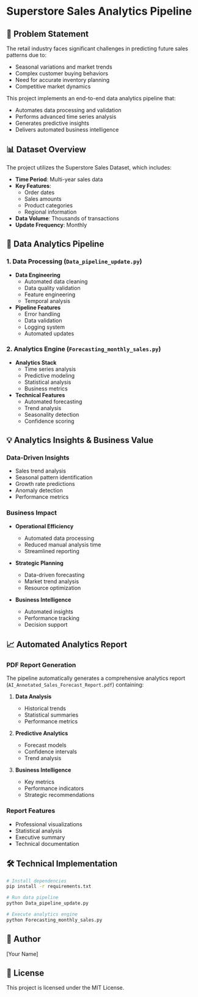 # Superstore Sales Analytics Pipeline

## 🎯 Problem Statement
The retail industry faces significant challenges in predicting future sales patterns due to:
- Seasonal variations and market trends
- Complex customer buying behaviors
- Need for accurate inventory planning
- Competitive market dynamics

This project implements an end-to-end data analytics pipeline that:
- Automates data processing and validation
- Performs advanced time series analysis
- Generates predictive insights
- Delivers automated business intelligence

## 📊 Dataset Overview
The project utilizes the Superstore Sales Dataset, which includes:
- **Time Period**: Multi-year sales data
- **Key Features**:
  - Order dates
  - Sales amounts
  - Product categories
  - Regional information
- **Data Volume**: Thousands of transactions
- **Update Frequency**: Monthly

## 🔄 Data Analytics Pipeline
### 1. Data Processing (`Data_pipeline_update.py`)
- **Data Engineering**
  - Automated data cleaning
  - Data quality validation
  - Feature engineering
  - Temporal analysis
- **Pipeline Features**
  - Error handling
  - Data validation
  - Logging system
  - Automated updates

### 2. Analytics Engine (`Forecasting_monthly_sales.py`)
- **Analytics Stack**
  - Time series analysis
  - Predictive modeling
  - Statistical analysis
  - Business metrics
- **Technical Features**
  - Automated forecasting
  - Trend analysis
  - Seasonality detection
  - Confidence scoring

## 💡 Analytics Insights & Business Value
### Data-Driven Insights
- Sales trend analysis
- Seasonal pattern identification
- Growth rate predictions
- Anomaly detection
- Performance metrics

### Business Impact
- **Operational Efficiency**
  - Automated data processing
  - Reduced manual analysis time
  - Streamlined reporting

- **Strategic Planning**
  - Data-driven forecasting
  - Market trend analysis
  - Resource optimization

- **Business Intelligence**
  - Automated insights
  - Performance tracking
  - Decision support

## 📈 Automated Analytics Report
### PDF Report Generation
The pipeline automatically generates a comprehensive analytics report (`AI_Annotated_Sales_Forecast_Report.pdf`) containing:

1. **Data Analysis**
   - Historical trends
   - Statistical summaries
   - Performance metrics

2. **Predictive Analytics**
   - Forecast models
   - Confidence intervals
   - Trend analysis

3. **Business Intelligence**
   - Key metrics
   - Performance indicators
   - Strategic recommendations

### Report Features
- Professional visualizations
- Statistical analysis
- Executive summary
- Technical documentation

## 🛠️ Technical Implementation
```bash
# Install dependencies
pip install -r requirements.txt

# Run data pipeline
python Data_pipeline_update.py

# Execute analytics engine
python Forecasting_monthly_sales.py
```

## 👥 Author
[Your Name]

## 📝 License
This project is licensed under the MIT License. 